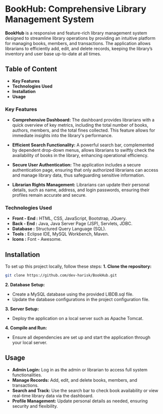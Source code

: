 # BookHub: Comprehensive Library Management System

**BookHub** is a responsive and feature-rich library management system designed to streamline library operations by providing an intuitive platform for managing books, members, and transactions. The application allows librarians to efficiently add, edit, and delete records, keeping the library’s inventory and user base up-to-date at all times.

## Table of Content

- **Key Features**
- **Technologies Used**
- **Installation**
- **Usage**

### Key Features

- **Comprehensive Dashboard:** The dashboard provides librarians with a quick overview of key metrics, including the total number of books, authors, members, and the total fines collected. This feature allows for immediate insights into the library's performance.

- **Efficient Search Functionality:** A powerful search bar, complemented by dependent drop-down menus, allows librarians to swiftly check the availability of books in the library, enhancing operational efficiency.

- **Secure User Authentication:** The application includes a secure authentication page, ensuring that only authorized librarians can access and manage library data, thus safeguarding sensitive information.

- **Librarian Rights Management:** Librarians can update their personal details, such as name, address, and login passwords, ensuring their profiles remain accurate and secure.

### Technologies Used

- **Front - End :** HTML, CSS, JavaScript, Bootstrap, JQuery.
- **Back - End :** Java, Java Server Page (JSP), Servlets, JDBC.
- **Database :** Structured Query Language (SQL).
- **Tools :** Eclipse IDE, MySQL Workbench, Maven.
- **Icons :** Font - Awesome.

## Installation

To set up this project locally, follow these steps:
**1. Clone the repository:**
```sh
git clone https://github.com/dev-harisk/BookHub.git
```
**2. Database Setup:**
- Create a MySQL database using the provided LIBDB.sql file.
- Update the database configurations in the project configuration file.

**3. Server Setup:**
- Deploy the application on a local server such as Apache Tomcat.

**4. Compile and Run:**
- Ensure all dependencies are set up and start the application through your local server.

## Usage

- **Admin Login:** Log in as the admin or librarian to access full system functionalities.
- **Manage Records:** Add, edit, and delete books, members, and transactions.
- **Search and Track:** Use the search bar to check book availability or view real-time library data via the dashboard.
- **Profile Management:** Update personal details as needed, ensuring security and flexibility.
